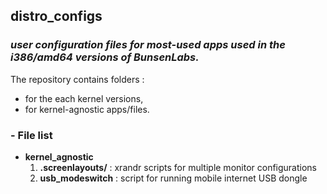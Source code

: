 ## distro_configs
### _user configuration files for most-used apps used in the i386/amd64 versions of BunsenLabs._

The repository contains folders :
- for the each kernel versions,
- for kernel-agnostic apps/files.

### - File list
- **kernel_agnostic**
    1. **.screenlayouts/** : xrandr scripts for multiple monitor configurations
    2. **usb_modeswitch** : script for running mobile internet USB dongle